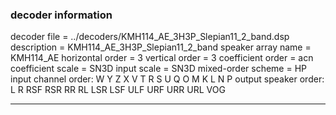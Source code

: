 
### decoder information 
decoder file = ../decoders/KMH114_AE_3H3P_Slepian11_2_band.dsp
description = KMH114_AE_3H3P_Slepian11_2_band
speaker array name = KMH114_AE
horizontal order   = 3
vertical order     = 3
coefficient order  = acn
coefficient scale  = SN3D
input scale        = SN3D
mixed-order scheme = HP
input channel order: W Y Z X V T R S U Q O M K L N P 
output speaker order: L R RSF RSR RR RL LSR LSF ULF URF URR URL VOG 

---

